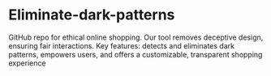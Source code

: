 # Eliminate-dark-patterns
GitHub repo for ethical online shopping. Our tool removes deceptive design, ensuring fair interactions. Key features: detects and eliminates dark patterns, empowers users, and offers a customizable, transparent shopping experience
